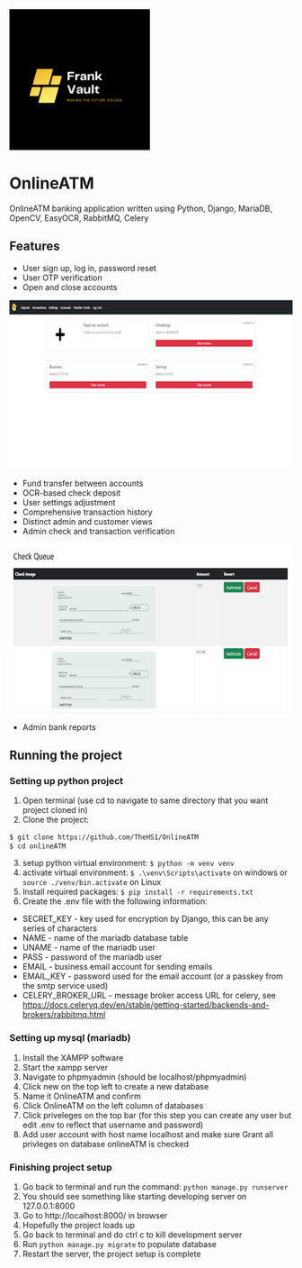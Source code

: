 <img src="screenshots/home_logo.png" alt="Franks Vault" height=250px/>

# OnlineATM

OnlineATM banking application written using Python, Django, MariaDB, OpenCV, EasyOCR, RabbitMQ, Celery

## Features
* User sign up, log in, password reset
* User OTP verification
* Open and close accounts
<img src="screenshots/accountview.png" alt="Franks Vault" height=300px/>

* Fund transfer between accounts
* OCR-based check deposit
* User settings adjustment
* Comprehensive transaction history
* Distinct admin and customer views
* Admin check and transaction verification
<img src="screenshots/adminView.png" alt="Franks Vault" height=300px/>

* Admin bank reports

## Running the project
### Setting up python project
1. Open terminal (use cd to navigate to same directory that you want project cloned in)
2. Clone the project:
```
$ git clone https://github.com/TheHS1/OnlineATM
$ cd onlineATM   
```
3. setup python virtual environment: ```$ python -m venv venv```
4. activate virtual environment: ```$ .\venv\Scripts\activate``` on windows or ```source ./venv/bin.activate``` on Linux
5. Install required packages: ```$ pip install -r requirements.txt```
6. Create the .env file with the following information: 
* SECRET_KEY - key used for encryption by Django, this can be any series of characters
* NAME - name of the mariadb database table
* UNAME - name of the mariadb user
* PASS - password of the mariadb user
* EMAIL - business email account for sending emails
* EMAIL_KEY - password used for the email account (or a passkey from the smtp service used)
* CELERY_BROKER_URL - message broker access URL for celery, see https://docs.celeryq.dev/en/stable/getting-started/backends-and-brokers/rabbitmq.html

### Setting up mysql (mariadb) 
1. Install the XAMPP software
2. Start the xampp server
3. Navigate to phpmyadmin (should be localhost/phpmyadmin)
4. Click new on the top left to create a new database
5. Name it OnlineATM and confirm
6. Click OnlineATM on the left column of databases
7. Click priveleges on the top bar (for this step you can create any user but edit .env to reflect that username and password)
8. Add user account with host name localhost and make sure Grant all privleges on database onlineATM is checked
 
### Finishing project setup
1. Go back to terminal and run the command: ```python manage.py runserver```
2. You should see something like starting developing server on 127.0.0.1:8000
3. Go to http://localhost:8000/ in browser
4. Hopefully the project loads up
5. Go back to terminal and do ctrl c to kill development server
6. Run ```python manage.py migrate``` to populate database
7. Restart the server, the project setup is complete
